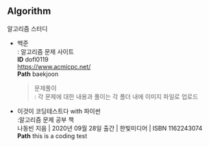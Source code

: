 ## Algorithm
알고리즘 스터디

* 백준   
: 알고리즘 문제 사이트   
**ID** dofl0119   
https://www.acmicpc.net/   
**Path** baekjoon
    >문제풀이   
    : 각 문제에 대한 내용과 풀이는 각 폴더 내에 이미지 파일로 업로드


* 이것이 코딩테스트다 with 파이썬   
:알고리즘 문제 공부 책   
나동빈 지음 | 2020년 09월 28일 출간 | 한빛미디어 | ISBN 1162243074   
**Path** this is a coding test

